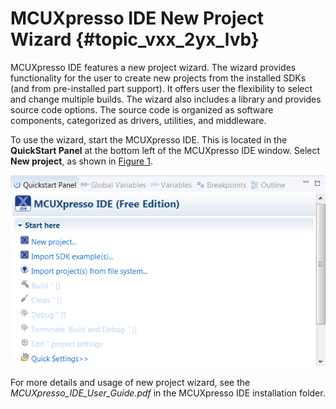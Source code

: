 # MCUXpresso IDE New Project Wizard {#topic_vxx_2yx_lvb}

MCUXpresso IDE features a new project wizard. The wizard provides functionality for the user to create new projects from the installed SDKs \(and from pre-installed part support\). It offers user the flexibility to select and change multiple builds. The wizard also includes a library and provides source code options. The source code is organized as software components, categorized as drivers, utilities, and middleware.

To use the wizard, start the MCUXpresso IDE. This is located in the **QuickStart Panel** at the bottom left of the MCUXpresso IDE window. Select **New project**, as shown in [Figure 1](#IDEQSPANEL).

![](../images/mcuxpresso_ide.png "MCUXpresso IDE Quickstart Panel")

For more details and usage of new project wizard, see the *MCUXpresso\_IDE\_User\_Guide.pdf* in the MCUXpresso IDE installation folder.

